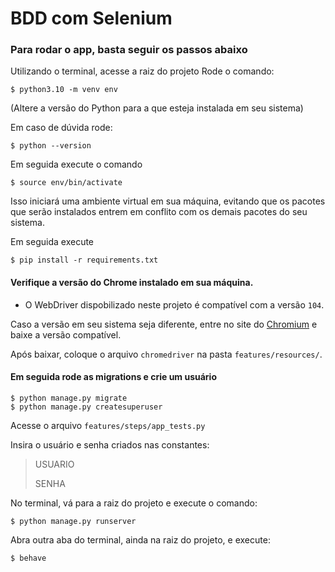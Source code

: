 # BDD com Selenium



### Para rodar o app, basta seguir os passos abaixo

Utilizando o terminal, acesse a raiz do projeto
Rode o comando:
```
$ python3.10 -m venv env
```

(Altere a versão do Python para a que esteja instalada em seu sistema)
 
Em caso de dúvida rode:
``` 
$ python --version
```
Em seguida execute o comando
```
$ source env/bin/activate
```
Isso iniciará uma ambiente virtual em sua máquina, evitando que os pacotes que serão instalados entrem em conflito com os demais pacotes do seu sistema.

Em seguida execute
```
$ pip install -r requirements.txt
```

#### Verifique a versão do Chrome instalado em sua máquina.

- O WebDriver dispobilizado neste projeto é compatível com a versão `104`.

Caso a versão em seu sistema seja diferente, entre no site do [Chromium](https://chromedriver.chromium.org/downloads) e baixe a versão compatível.

Após baixar, coloque o arquivo `chromedriver` na pasta `features/resources/`.

#### Em seguida rode as migrations e crie um usuário
```
$ python manage.py migrate
$ python manage.py createsuperuser
```
Acesse o arquivo `features/steps/app_tests.py`

Insira o usuário e senha criados nas constantes:

> USUARIO
> 
> SENHA

No terminal, vá para a raiz do projeto e execute o comando:
```
$ python manage.py runserver
```
Abra outra aba do terminal, ainda na raiz do projeto, e execute:
```
$ behave
```
